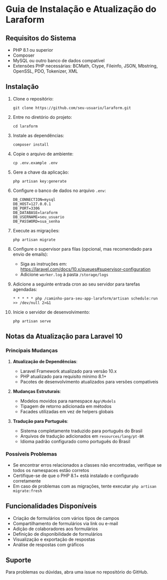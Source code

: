 # Guia de Instalação e Atualização do Laraform

## Requisitos do Sistema

- PHP 8.1 ou superior
- Composer
- MySQL ou outro banco de dados compatível
- Extensões PHP necessárias: BCMath, Ctype, Fileinfo, JSON, Mbstring, OpenSSL, PDO, Tokenizer, XML

## Instalação

1. Clone o repositório:
   ```
   git clone https://github.com/seu-usuario/laraform.git
   ```

2. Entre no diretório do projeto:
   ```
   cd laraform
   ```

3. Instale as dependências:
   ```
   composer install
   ```

4. Copie o arquivo de ambiente:
   ```
   cp .env.example .env
   ```

5. Gere a chave da aplicação:
   ```
   php artisan key:generate
   ```

6. Configure o banco de dados no arquivo `.env`:
   ```
   DB_CONNECTION=mysql
   DB_HOST=127.0.0.1
   DB_PORT=3306
   DB_DATABASE=laraform
   DB_USERNAME=seu_usuario
   DB_PASSWORD=sua_senha
   ```

7. Execute as migrações:
   ```
   php artisan migrate
   ```

8. Configure o supervisor para filas (opcional, mas recomendado para envio de emails):
   - Siga as instruções em: https://laravel.com/docs/10.x/queues#supervisor-configuration
   - Adicione `worker.log` à pasta `/storage/logs`

9. Adicione a seguinte entrada cron ao seu servidor para tarefas agendadas:
   ```
   * * * * * php /caminho-para-seu-app-laraform/artisan schedule:run >> /dev/null 2>&1
   ```

10. Inicie o servidor de desenvolvimento:
    ```
    php artisan serve
    ```

## Notas da Atualização para Laravel 10

### Principais Mudanças

1. **Atualização de Dependências**:
   - Laravel Framework atualizado para versão 10.x
   - PHP atualizado para requisito mínimo 8.1+
   - Pacotes de desenvolvimento atualizados para versões compatíveis

2. **Mudanças Estruturais**:
   - Modelos movidos para namespace `App\Models`
   - Tipagem de retorno adicionada em métodos
   - Facades utilizadas em vez de helpers globais

3. **Tradução para Português**:
   - Sistema completamente traduzido para português do Brasil
   - Arquivos de tradução adicionados em `resources/lang/pt-BR`
   - Idioma padrão configurado como português do Brasil

### Possíveis Problemas

- Se encontrar erros relacionados a classes não encontradas, verifique se todos os namespaces estão corretos
- Certifique-se de que o PHP 8.1+ está instalado e configurado corretamente
- Em caso de problemas com as migrações, tente executar `php artisan migrate:fresh`

## Funcionalidades Disponíveis

- Criação de formulários com vários tipos de campos
- Compartilhamento de formulários via link ou e-mail
- Adição de colaboradores aos formulários
- Definição de disponibilidade de formulários
- Visualização e exportação de respostas
- Análise de respostas com gráficos

## Suporte

Para problemas ou dúvidas, abra uma issue no repositório do GitHub.
